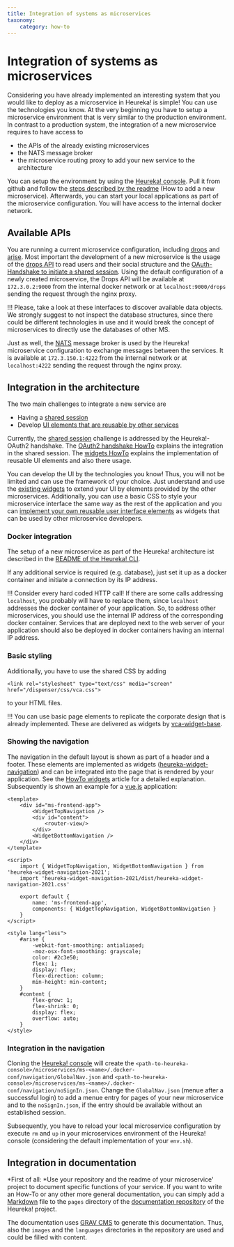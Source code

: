 ```yaml
---
title: Integration of systems as microservices
taxonomy:
    category: how-to
---
```

# Integration of systems as microservices
Considering you have already implemented an interesting system that you would like to deploy as a microservice in Heureka! is simple!
You can use the technologies you know. At the very beginning you have to setup a microservice environment that is very similar to the production environment.
In contrast to a production system, the integration of a new microservice requires to have access to 
* the APIs of the already existing microservices
* the NATS message broker
* the microservice routing proxy to add your new service to the architecture

You can setup the environment by using the [Heureka! console](https://github.com/SOTETO/heureka). Pull it from github and follow the [steps described by the readme](https://github.com/SOTETO/heureka#how-to-add-a-new-microservice) (How to add a new microservice). 
Afterwards, you can start your local applications as part of the microservice configuration. You will have access to the internal docker network.

## Available APIs
You are running a current microservice configuration, including [drops](https://github.com/SOTETO/drops) and [arise](https://github.com/SOTETO/arise). Most important the development of a new microservice is the usage of the [drops API](https://github.com/SOTETO/drops#webservice) to read users and their social structure and the [OAuth-Handshake to initiate a shared session](https://github.com/SOTETO/drops#oauth2-based-session-handshake).
Using the default configuration of a newly created microservice, the Drops API will be available at `172.3.0.2:9000` from the internal docker network or at `localhost:9000/drops` sending the request through the nginx proxy.

!!! Please, take a look at these interfaces to discover available data objects. We strongly suggest to not inspect the database structures, since there could be different technologies in use and it would break the concept of microservices to directly use the databases of other MS.

Just as well, the [NATS](https://nats.io/) message broker is used by the Heureka! microservice configuration to exchange messages between the services. It is available at `172.3.150.1:4222` from the internal network or at `localhost:4222` sending the request through the nginx proxy.

## Integration in the architecture
The two main challenges to integrate a new service are 
* Having a [shared session](../../architecture/shared-session)
* Develop [UI elements that are reusable by other services](../../architecture/dUIfc#widgets)

Currently, the [shared session](../../architecture/shared-session) challenge is addressed by the Heureka!-OAuth2 handshake. The [OAuth2 handshake HowTo](../oauth2-handshake) explains the integration in the shared session. The [widgets HowTo](../widgets) explains the implementation of reusable UI elements and also there usage.

You can develop the UI by the technologies you know! Thus, you will not be limited and can use the framework of your choice. Just understand and use the [existing widgets](../../architecture/dUIfc#widgets) to extend your UI by elements provided by the other microservices. Additionally, you can use a basic CSS to style your microservice interface the same way as the rest of the application and you can [implement your own reusable user interface elements](../widgets) as widgets that can be used by other microservice developers.

### Docker integration
The setup of a new microservice as part of the Heureka! architecture ist described in the [README of the Heureka! CLI](https://github.com/SOTETO/heureka#how-to-add-a-new-microservice).

If any additional service is required (e.g. database), just set it up as a docker container and initiate a connection by its IP address.

!!! Consider every hard coded HTTP call! If there are some calls addressing `localhost`, you probably will have to replace them, since `localhost` addresses the docker container of your application. So, to address other microservices, you should use the internal IP address of the corresponding docker container. Services that are deployed next to the web server of your application should also be deployed in docker containers having an internal IP address.

### Basic styling
Additionally, you have to use the shared CSS by adding
```
<link rel="stylesheet" type="text/css" media="screen" href="/dispenser/css/vca.css">
```
to your HTML files.

!!! You can use basic page elements to replicate the corporate design that is already implemented. These are delivered as widgets by [vca-widget-base](https://github.com/SOTETO/vca-widget-base?target=_blank).

### Showing the navigation
The navigation in the default layout is shown as part of a header and a footer. These elements are implemented as widgets ([heureka-widget-navigation](https://github.com/SOTETO/heureka-widget-navigation-2021?target=_blank)) and can be integrated into the page that is rendered by your application. See the [HowTo widgets](../widgets) article for a detailed explanation. Subsequently is shown an example for a [vue.js](https://vuejs.org/?target=_blank) application:
```
<template>
    <div id="ms-frontend-app">
        <WidgetTopNavigation />
        <div id="content">
            <router-view/>
        </div>
        <WidgetBottomNavigation />
    </div>
</template>

<script>
    import { WidgetTopNavigation, WidgetBottomNavigation } from 'heureka-widget-navigation-2021';
    import 'heureka-widget-navigation-2021/dist/heureka-widget-navigation-2021.css'
    
    export default {
        name: 'ms-frontend-app',
        components: { WidgetTopNavigation, WidgetBottomNavigation }
    }
</script>

<style lang="less">
    #arise {
        -webkit-font-smoothing: antialiased;
        -moz-osx-font-smoothing: grayscale;
        color: #2c3e50;
        flex: 1;
        display: flex;
        flex-direction: column;
        min-height: min-content;
    }
    #content {
        flex-grow: 1;
        flex-shrink: 0;	
        display: flex;
        overflow: auto;
    }
</style>
```

### Integration in the navigation
Cloning the [Heureka! console](https://github.com/SOTETO/heureka) will create the `<path-to-heureka-console>/microservices/ms-<name>/.docker-conf/navigation/GlobalNav.json` and 
`<path-to-heureka-console>/microservices/ms-<name>/.docker-conf/navigation/noSignIn.json`. Change the `GlobalNav.json` (menue after a successful login) to add a menue entry for pages of your new microservice and to the `noSignIn.json`, if the entry should be available without an established session.

Subsequently, you have to reload your local microservice configuration by execute `rm` and `up` in your microservices  environment of the Heureka! console (considering the default implementation of your `env.sh`).

## Integration in documentation
*First of all: *Use your repository and the readme of your microservice' project to document specific functions of your service. If you want to write an How-To or 
any other more general documentation, you can simply add a [Markdown](https://www.markdownguide.org/basic-syntax/) file to the `pages` directory of the [documentation 
repository](https://github.com/SOTETO/docu) of the Heureka! project.

The documentation uses [GRAV CMS](https://getgrav.org/) to generate this documentation. Thus, also the `images` and the `languages` directories in the repository are used and could be filled with content.